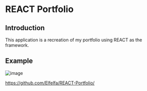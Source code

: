 # REACT Portfolio

## Introduction

This application is a recreation of my portfolio using REACT as the framework.

## Example

![image](https://github.com/Elfelfa/REACT-Portfolio/assets/16827480/53993593-38d2-4885-8945-7c6002b4e177)

https://github.com/Elfelfa/REACT-Portfolio/
